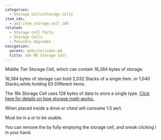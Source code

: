 ```yaml
---
categories:
  - Storage Cells/Storage Cells
item_ids:
  - ae2:item_storage_cell_16k
related:
  - Storage Cell Parts
  - Storage Cells
  - Possible Upgrades
navigation:
  parent: website/index.md
  title: 16k ME Storage Cell
---
```


Middle Tier Storage Cell, which can contain 16,384 bytes of storage.

16,384 bytes of storage can hold 2,032 Stacks of a single item. or 1,040
Stacks,while holding 63 Different items.

The 16k Storage Cell uses 128 bytes of data to store a single type. [Click
here for details on how storage math works.](../../storage-cells.md)

When placed inside a drive or chest will consume 1.5 ae/t.

Must be in a <ItemLink id="drive"/> or <ItemLink
id="chest"/> to be usable.

You can remove the <ItemLink
id="cell_component_16k"/> by fully emptying the
storage cell, and sneak clicking i in your hand.

<RecipeFor id="item_storage_cell_16k" />
